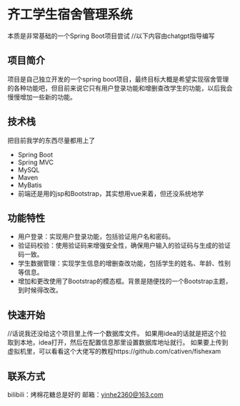 # 齐工学生宿舍管理系统
本质是非常基础的一个Spring Boot项目尝试
//以下内容由chatgpt指导编写
## 项目简介
项目是自己独立开发的一个spring boot项目，最终目标大概是希望实现宿舍管理的各种功能吧，但目前来说它只有用户登录功能和增删查改学生的功能，以后我会慢慢增加一些新的功能。

## 技术栈
把目前我学的东西尽量都用上了
- Spring Boot
- Spring MVC
- MySQL
- Maven
- MyBatis
- 前端还是用的jsp和Bootstrap，其实想用vue来着，但还没系统地学

## 功能特性
- 用户登录：实现用户登录功能，包括验证用户名和密码。
- 验证码校验：使用验证码来增强安全性，确保用户输入的验证码与生成的验证码一致。
- 学生数据管理：实现学生信息的增删查改功能，包括学生的姓名、年龄、性别等信息。
- 增加和更改使用了Bootstrap的模态框。背景是随便找的一个Bootstrap主题，到时候得改改。

## 快速开始
//话说我还没给这个项目里上传一个数据库文件。
如果用idea的话就是把这个拉取到本地，idea打开，然后在配置信息那里设置数据库地址就行。
如果要上传到虚拟机里，可以看看这个大佬写的教程https://github.com/cativen/fishexam

## 联系方式
bilibili：烤棉花糖总是好的
邮箱：yinhe2360@163.com
